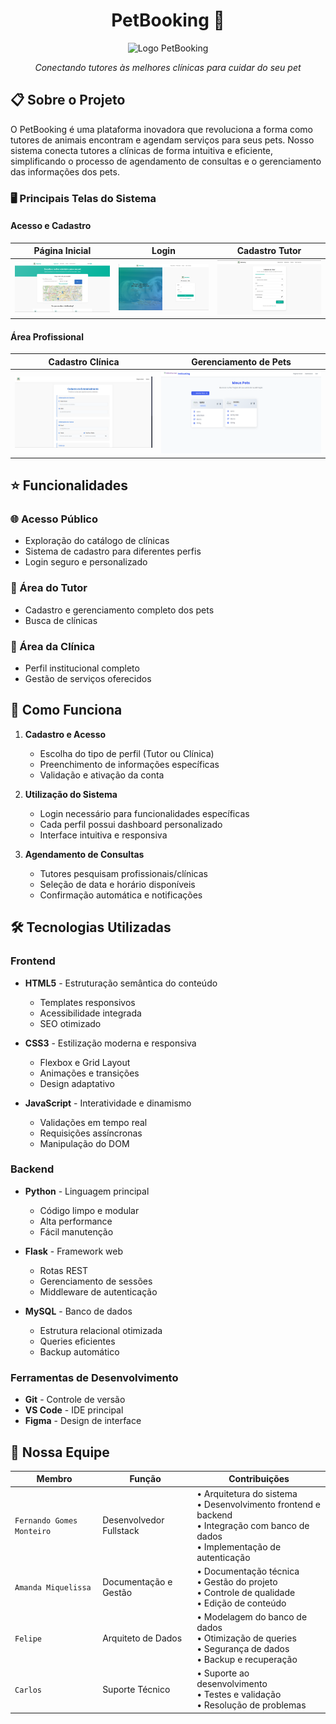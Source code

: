 <div align="center">

# PetBooking 🐾

![Logo PetBooking](img/WhatsApp%20Image%202024-09-26%20at%2013.36.23%20(1).jpeg)

*Conectando tutores às melhores clínicas para cuidar do seu pet*

</div>

## 📋 Sobre o Projeto

O PetBooking é uma plataforma inovadora que revoluciona a forma como tutores de animais encontram e agendam serviços para seus pets. Nosso sistema conecta tutores a clínicas de forma intuitiva e eficiente, simplificando o processo de agendamento de consultas e o gerenciamento das informações dos pets.

### 🖥️ Principais Telas do Sistema

#### Acesso e Cadastro
| Página Inicial | Login | Cadastro Tutor |
|----------------|-------|----------------|
| ![Home](screenshots/Home.png) | ![Login](screenshots/login.png) | ![Tutor](screenshots/cadastroTutor.png) |

#### Área Profissional
| Cadastro Clínica | Gerenciamento de Pets |
|------------------|----------------------|
| ![Clínica](screenshots/CadastroClinica.png) | ![Pet](screenshots/cadastraAnimais.png) |

## ⭐ Funcionalidades

### 🌐 Acesso Público
- Exploração do catálogo de clínicas
- Sistema de cadastro para diferentes perfis
- Login seguro e personalizado

### 🐾 Área do Tutor
- Cadastro e gerenciamento completo dos pets
- Busca de clínicas



### 🏥 Área da Clínica
- Perfil institucional completo
- Gestão de serviços oferecidos

## 🔄 Como Funciona

1. **Cadastro e Acesso**
   - Escolha do tipo de perfil (Tutor ou Clínica)
   - Preenchimento de informações específicas
   - Validação e ativação da conta

2. **Utilização do Sistema**
   - Login necessário para funcionalidades específicas
   - Cada perfil possui dashboard personalizado
   - Interface intuitiva e responsiva

3. **Agendamento de Consultas**
   - Tutores pesquisam profissionais/clínicas
   - Seleção de data e horário disponíveis
   - Confirmação automática e notificações

## 🛠️ Tecnologias Utilizadas

### Frontend
- **HTML5** - Estruturação semântica do conteúdo
  - Templates responsivos
  - Acessibilidade integrada
  - SEO otimizado

- **CSS3** - Estilização moderna e responsiva
  - Flexbox e Grid Layout
  - Animações e transições
  - Design adaptativo

- **JavaScript** - Interatividade e dinamismo
  - Validações em tempo real
  - Requisições assíncronas
  - Manipulação do DOM

### Backend
- **Python** - Linguagem principal
  - Código limpo e modular
  - Alta performance
  - Fácil manutenção

- **Flask** - Framework web
  - Rotas REST
  - Gerenciamento de sessões
  - Middleware de autenticação

- **MySQL** - Banco de dados
  - Estrutura relacional otimizada
  - Queries eficientes
  - Backup automático

### Ferramentas de Desenvolvimento
- **Git** - Controle de versão
- **VS Code** - IDE principal
- **Figma** - Design de interface

## 👥 Nossa Equipe

| Membro | Função | Contribuições |
|--------|---------|---------------|
| `Fernando Gomes Monteiro` | Desenvolvedor Fullstack | • Arquitetura do sistema<br>• Desenvolvimento frontend e backend<br>• Integração com banco de dados<br>• Implementação de autenticação |
| `Amanda Miquelissa` | Documentação e Gestão | • Documentação técnica<br>• Gestão do projeto<br>• Controle de qualidade<br>• Edição de conteúdo |
| `Felipe` | Arquiteto de Dados | • Modelagem do banco de dados<br>• Otimização de queries<br>• Segurança de dados<br>• Backup e recuperação |
| `Carlos` | Suporte Técnico | • Suporte ao desenvolvimento<br>• Testes e validação<br>• Resolução de problemas<br>
